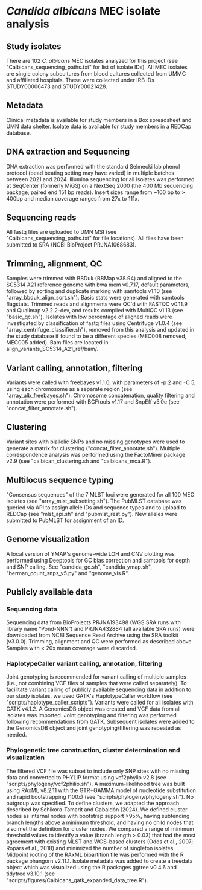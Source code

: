 # *Candida albicans* MEC isolate analysis

## Study isolates
There are 102 *C. albicans* MEC isolates analyzed for this project (see
"Calbicans_sequencing_paths.txt" for list of isolate IDs). All MEC isolates are
single colony subcultures from blood cultures collected from UMMC and affiliated 
hospitals. These were collected under IRB IDs STUDY00006473 and STUDY00021428.

## Metadata
Clinical metadata is available for study members in a Box spreadsheet and UMN 
data shelter. Isolate data is available for study members in a REDCap 
database.

## DNA extraction and Sequencing
DNA extraction was performed with the standard Selmecki lab phenol protocol
(bead beating setting may have varied) in multiple batches between 2021 and
2024.
Illumina sequencing for all isolates was performed at SeqCenter (formerly MiGS)
on a NextSeq 2000 (the 400 Mb sequencing package, paired end 151 bp reads).
Insert sizes range from ~100 bp to > 400bp and median coverage ranges from 27x
to 111x.

## Sequencing reads
All fastq files are uploaded to UMN MSI (see "Calbicans_sequencing_paths.txt" for
file locations). All files have been submitted to SRA (NCBI BioProject
PRJNA1068683).

## Trimming, alignment, QC
Samples were trimmed with BBDuk (BBMap v38.94) and aligned to the SC5314 A21
reference genome with bwa mem v0.7.17, default parameters, followed by sorting
and duplicate marking with samtools v1.10 (see "array_bbduk_align_sort.sh").
Basic stats were generated with samtools flagstats. Trimmed reads and
alignments were QC'd with FASTQC v0.11.9  and Qualimap v2.2.2-dev, and results
compiled with MultiQC v1.13 (see "basic_qc.sh").
Isolates with low percentage of aligned reads were investigated by
classification of fastq files using Centrifuge v1.0.4 (see
"array_centrifuge_classifier.sh"), removed from this analysis and updated in the
study database if found to be a different species (MEC008 removed, MEC005 added).
Bam files are located in align_variants_SC5314_A21_ref/bam/.

## Variant calling, annotation, filtering
Variants were called with freebayes v1.1.0, with parameters of -p 2 and -C 5,
using each chromosome as a separate region (see "array_alb_freebayes.sh").
Chromosome concatenation, quality filtering and annotation were performed with
BCFtools v1.17 and SnpEff v5.0e (see "concat_filter_annotate.sh").

## Clustering
Variant sites with biallelic SNPs and no missing genotypes were used to
generate a matrix for clustering ("concat_filter_annotate.sh"). Multiple
correspondence analysis was performed using the FactoMiner package v2.9 (see
"calbican_clustering.sh and "calbicans_mca.R"). 

## Multilocus sequence typing
"Consensus sequences" of the 7 MLST loci were generated for all 100 MEC isolates
(see "array_mlst_subsetting.sh"). The PubMLST database was queried via API to
assign allele IDs and sequence types and to upload to REDCap (see "mlst_api.sh"
and "pubmlst_rest.py"). New alleles were submitted to PubMLST for assignment of
an ID.

## Genome visualization
A local version of YMAP's genome-wide LOH and CNV plotting was performed  using
Deeptools for GC bias correction and samtools for depth and SNP calling. See
"candida_gc.sh", "candida_ymap.sh", "berman_count_snps_v5.py" and
"genome_vis.R". 

## Publicly available data
### Sequencing data
Sequencing data from BioProjects PRJNA193498 (WGS SRA runs with library name 
“Pond-NNN”) and PRJNA432884 (all available SRA runs) were downloaded from NCBI 
Sequence Read Archive using the SRA toolkit (v3.0.0). Trimming, alignment and QC
were performed as described above. Samples with < 20x mean coverage were 
discarded. 

### HaplotypeCaller variant calling, annotation, filtering
Joint genotyping is recommended for variant calling of multiple samples (i.e.,
not combining VCF files of samples that were called separately). To facilitate 
variant calling of publicly available sequencing data in addition to our study 
isolates, we used GATK's HaplotypeCaller workflow (see 
"scripts/haplotype_caller_scripts"). Variants were called for all isolates with 
GATK v4.1.2. A GenomicsDB object was created and VCF data from all isolates was 
imported. Joint genotyping and filtering was performed following recommendations
from GATK. Subsequent isolates were added to the GenomicsDB object and joint
genotyping/filtering was repeated as needed.

### Phylogenetic tree construction, cluster determination and visualization
The filtered VCF file was subset to include only SNP sites with no missing data 
and converted to PHYLIP format using vcf2phylip v2.8 (see 
"scripts/phylogeny/vcf2philip.sh"). A maximum-likelihood tree was built using 
RAxML v8.2.11 with the GTR+GAMMA model of nucleotide substitution and rapid 
bootstrapping (100x) (see "scripts/phylogeny/phylogeny.sh"). No outgroup was
specified. To define clusters, we adapted the approach described by 
Schikora-Tamarit and Gabaldón (2024). We defined cluster nodes as internal nodes
with bootstrap support >95%, having subtending branch lengths above a minimum 
threshold, and having no child nodes that also met the definition for cluster 
nodes. We compared a range of minimum threshold values to identify a value 
(branch length > 0.03) that had the most agreement with existing MLST and 
WGS-based clusters (Odds et al., 2007; Ropars et al., 2018) and minimized the 
number of singleton isolates. Midpoint rooting of the RAxML bipartition file was
performed with the R package phangorn v2.11.1. Isolate metadata was added to 
create a treedata object which was visualized using the R packages ggtree v0.4.6
and tidytree v3.10.1 (see "scripts/figures/Calbicans_gatk_expanded_data_tree.R").



